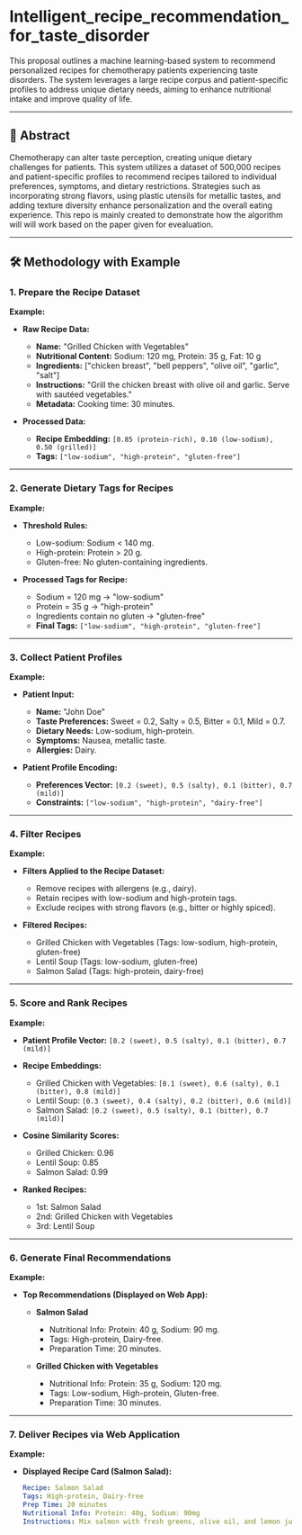 # Intelligent_recipe_recommendation_for_taste_disorder
This proposal outlines a machine learning-based system to recommend personalized recipes for chemotherapy patients experiencing taste disorders. The system leverages a large recipe corpus and patient-specific profiles to address unique dietary needs, aiming to enhance nutritional intake and improve quality of life.

---

## 📖 Abstract

Chemotherapy can alter taste perception, creating unique dietary challenges for patients. This system utilizes a dataset of 500,000 recipes and patient-specific profiles to recommend recipes tailored to individual preferences, symptoms, and dietary restrictions. Strategies such as incorporating strong flavors, using plastic utensils for metallic tastes, and adding texture diversity enhance personalization and the overall eating experience. This repo is mainly created to demonstrate how the algorithm will will work based on the paper given for evealuation.

---

## 🛠 Methodology with Example

### **1. Prepare the Recipe Dataset**
**Example:**
- **Raw Recipe Data:**
  - **Name:** "Grilled Chicken with Vegetables"
  - **Nutritional Content:** Sodium: 120 mg, Protein: 35 g, Fat: 10 g
  - **Ingredients:** ["chicken breast", "bell peppers", "olive oil", "garlic", "salt"]
  - **Instructions:** "Grill the chicken breast with olive oil and garlic. Serve with sautéed vegetables."
  - **Metadata:** Cooking time: 30 minutes.

- **Processed Data:**
  - **Recipe Embedding:** `[0.85 (protein-rich), 0.10 (low-sodium), 0.50 (grilled)]`
  - **Tags:** `["low-sodium", "high-protein", "gluten-free"]`

---

### **2. Generate Dietary Tags for Recipes**
**Example:**
- **Threshold Rules:**
  - Low-sodium: Sodium < 140 mg.
  - High-protein: Protein > 20 g.
  - Gluten-free: No gluten-containing ingredients.

- **Processed Tags for Recipe:**
  - Sodium = 120 mg → "low-sodium"
  - Protein = 35 g → "high-protein"
  - Ingredients contain no gluten → "gluten-free"
  - **Final Tags:** `["low-sodium", "high-protein", "gluten-free"]`

---

### **3. Collect Patient Profiles**
**Example:**
- **Patient Input:**
  - **Name:** "John Doe"
  - **Taste Preferences:** Sweet = 0.2, Salty = 0.5, Bitter = 0.1, Mild = 0.7.
  - **Dietary Needs:** Low-sodium, high-protein.
  - **Symptoms:** Nausea, metallic taste.
  - **Allergies:** Dairy.

- **Patient Profile Encoding:**
  - **Preferences Vector:** `[0.2 (sweet), 0.5 (salty), 0.1 (bitter), 0.7 (mild)]`
  - **Constraints:** `["low-sodium", "high-protein", "dairy-free"]`

---

### **4. Filter Recipes**
**Example:**
- **Filters Applied to the Recipe Dataset:**
  - Remove recipes with allergens (e.g., dairy).
  - Retain recipes with low-sodium and high-protein tags.
  - Exclude recipes with strong flavors (e.g., bitter or highly spiced).

- **Filtered Recipes:**
  - Grilled Chicken with Vegetables (Tags: low-sodium, high-protein, gluten-free)
  - Lentil Soup (Tags: low-sodium, gluten-free)
  - Salmon Salad (Tags: high-protein, dairy-free)

---

### **5. Score and Rank Recipes**
**Example:**
- **Patient Profile Vector:** `[0.2 (sweet), 0.5 (salty), 0.1 (bitter), 0.7 (mild)]`

- **Recipe Embeddings:**
  - Grilled Chicken with Vegetables: `[0.1 (sweet), 0.6 (salty), 0.1 (bitter), 0.8 (mild)]`
  - Lentil Soup: `[0.3 (sweet), 0.4 (salty), 0.2 (bitter), 0.6 (mild)]`
  - Salmon Salad: `[0.2 (sweet), 0.5 (salty), 0.1 (bitter), 0.7 (mild)]`

- **Cosine Similarity Scores:**
  - Grilled Chicken: 0.96
  - Lentil Soup: 0.85
  - Salmon Salad: 0.99

- **Ranked Recipes:**
  - 1st: Salmon Salad
  - 2nd: Grilled Chicken with Vegetables
  - 3rd: Lentil Soup

---

### **6. Generate Final Recommendations**
**Example:**
- **Top Recommendations (Displayed on Web App):**
  - **Salmon Salad**
    - Nutritional Info: Protein: 40 g, Sodium: 90 mg.
    - Tags: High-protein, Dairy-free.
    - Preparation Time: 20 minutes.

  - **Grilled Chicken with Vegetables**
    - Nutritional Info: Protein: 35 g, Sodium: 120 mg.
    - Tags: Low-sodium, High-protein, Gluten-free.
    - Preparation Time: 30 minutes.

---

### **7. Deliver Recipes via Web Application**
**Example:**
- **Displayed Recipe Card (Salmon Salad):**
  ```yaml
  Recipe: Salmon Salad
  Tags: High-protein, Dairy-free
  Prep Time: 20 minutes
  Nutritional Info: Protein: 40g, Sodium: 90mg
  Instructions: Mix salmon with fresh greens, olive oil, and lemon juice.
